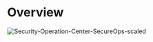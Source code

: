 # Overview

![Security-Operation-Center-SecureOps-scaled](https://github.com/TEAM-2-SOC-Implemenation/Overview/assets/158112303/c12eee14-7054-44f0-8020-f95ed05aede2)
